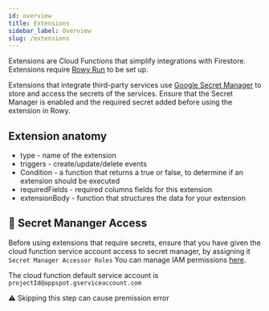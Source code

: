 ```yaml
---
id: overview
title: Extensions
sidebar_label: Overview
slug: /extensions
---
```


Extensions are Cloud Functions that simplify integrations with Firestore.
Extensions require [Rowy Run](https://github.com/rowyio/rowyrun) to be set up.

Extensions that integrate third-party services use
[Google Secret Manager](https://cloud.google.com/secret-manager) to store and
access the secrets of the services. Ensure that the Secret Manager is enabled
and the required secret added before using the extension in Rowy.

## Extension anatomy

- type - name of the extension
- triggers - create/update/delete events
- Condition - a function that returns a true or false, to determine if an extension should be executed
- requiredFields - required columns fields for this extension
- extensionBody - function that structures the data for your extension


## 🚨 Secret Mananger Access
Before using extensions that require secrets, ensure that you have given the cloud function service account access to secret manager, by assigning it `Secret Manager Accessor Roles`
You can manage IAM permissions [here](https://console.cloud.google.com/iam-admin/iam).

The cloud function default service account is `projectId@appspot.gserviceaccount.com`

⚠️ Skipping this step can cause premission error
